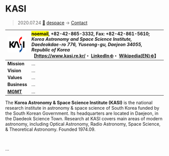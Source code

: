 # KASI
> 2020.07.24 [🚀](../../index/index.md) [despace](../index.md) → [Contact](../contact.md)

|[![](../f/con/k/kasi_logo1_thumb.png)](../f/con/k/kasi_logo1.png)|<mark>noemail</mark>, +82-42-865-3332, Fax: +82-42-861-5610;<br> *Korea Astronomy and Space Science Institute, Daedeokdae-ro 776, Yuseong-gu, Daejeon 34055, Republic of Korea*<br> 【<https://www.kasi.re.kr/>・ [LinkedIn ⎆](https://www.linkedin.com/company/korea-astronomy-and-space-science-institute/)・ [Wikipedia(EN) ⎆](https://en.wikipedia.org/wiki/Korea_Astronomy_and_Space_Science_Institute)】|
|:--|:--|
|**Mission**|…|
|**Vision**|…|
|**Values**|…|
|**Business**|…|
|**[MGMT](../mgmt.md)**|…|

The **Korea Astronomy & Space Science Institute (KASI)** is the national research institute in astronomy & space science of South Korea funded by the South Korean Government. Its headquarters are located in Daejeon, in the Daedeok Science Town. Research at KASI covers main areas of modern astronomy, including Optical Astronomy, Radio Astronomy, Space Science, & Theoretical Astronomy. Founded 1974.09.

<p style="page-break-after:always"> </p>

…

